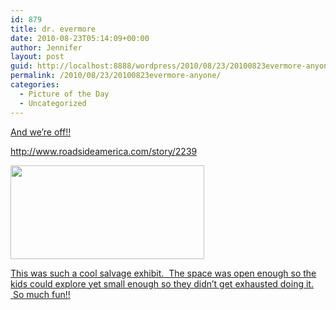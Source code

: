 ```yaml
---
id: 879
title: dr. evermore
date: 2010-08-23T05:14:09+00:00
author: Jennifer
layout: post
guid: http://localhost:8888/wordpress/2010/08/23/20100823evermore-anyone/
permalink: /2010/08/23/20100823evermore-anyone/
categories:
  - Picture of the Day
  - Uncategorized
---
```

[And we&#8217;re off!!](http://www.flickr.com/photos/jenniferandJennifers_photos/sets/72157624796639256/)
  
<http://www.roadsideamerica.com/story/2239>

<a rel="attachment wp-att-882" href="http://static.squarespace.com/static/50db6bb3e4b015296cd43789/50dfa5b1e4b0dc6320e0b5ea/50dfa5efe4b0dc6320e0bd2f/1356834287654/?format=original"><img title="IMG_0043" height="150" alt="" width="310" class="alignnone size-thumbnail wp-image-882" src="http://static.squarespace.com/static/50db6bb3e4b015296cd43789/50dfa5b1e4b0dc6320e0b5ea/50dfa5b3e4b0dc6320e0b7e3/1283541860000/?format=original" /></a>

[This was such a cool salvage exhibit.  The space was open enough so the kids could explore yet small enough so they didn&#8217;t get exhausted doing it.  So much fun!!](http://www.flickr.com/photos/jenniferandJennifers_photos/sets/72157624796639256/)